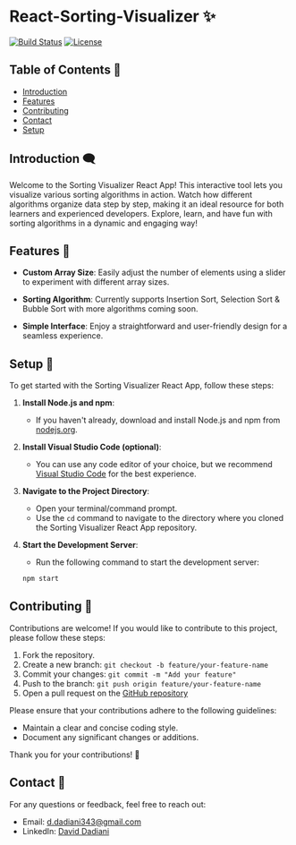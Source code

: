 # React-Sorting-Visualizer ✨

[![Build Status](https://img.shields.io/badge/build-passing-brightgreen)](https://github.com/Toms343/React-Sorting-Visualizer)
[![License](https://img.shields.io/badge/license-MIT-blue)](https://github.com/Toms343/React-Sorting-Visualizer/blob/main/LICENSE)

## Table of Contents 📜

- [Introduction](#introductioon-)
- [Features](#features-)
- [Contributing](#contributing-)
- [Contact](#contact-)
- [Setup](#setup-)

## Introduction 🗨️

Welcome to the Sorting Visualizer React App! This interactive tool lets you visualize various sorting algorithms in action. Watch how different algorithms organize data step by step, making it an ideal resource for both learners and experienced developers. Explore, learn, and have fun with sorting algorithms in a dynamic and engaging way!

## Features 👀

- **Custom Array Size**: Easily adjust the number of elements using a slider to experiment with different array sizes.

- **Sorting Algorithm**: Currently supports Insertion Sort, Selection Sort & Bubble Sort with more algorithms coming soon.

- **Simple Interface**: Enjoy a straightforward and user-friendly design for a seamless experience.

## Setup 🌱

To get started with the Sorting Visualizer React App, follow these steps:

1. **Install Node.js and npm**:
   - If you haven't already, download and install Node.js and npm from [nodejs.org](https://nodejs.org/).

2. **Install Visual Studio Code (optional)**:
   - You can use any code editor of your choice, but we recommend [Visual Studio Code](https://code.visualstudio.com/) for the best experience.

3. **Navigate to the Project Directory**:
   - Open your terminal/command prompt.
   - Use the `cd` command to navigate to the directory where you cloned the Sorting Visualizer React App repository.

4. **Start the Development Server**:
   - Run the following command to start the development server:

   ```bash
   npm start
   ```

## Contributing 🤝

Contributions are welcome! If you would like to contribute to this project, please follow these steps:

1. Fork the repository.
2. Create a new branch: `git checkout -b feature/your-feature-name`
3. Commit your changes: `git commit -m "Add your feature"`
4. Push to the branch: `git push origin feature/your-feature-name`
5. Open a pull request on the [GitHub repository](https://github.com/Toms343/React-Sorting-Visualizer)

Please ensure that your contributions adhere to the following guidelines:
- Maintain a clear and concise coding style.
- Document any significant changes or additions.

Thank you for your contributions! 🙌

## Contact 📧

For any questions or feedback, feel free to reach out:
- Email: d.dadiani343@gmail.com
- LinkedIn: [David Dadiani](https://www.linkedin.com/in/david-dadiani-6677b5226/)
